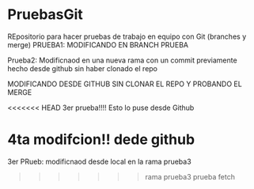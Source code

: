 # PruebasGit
REpositorio para hacer pruebas de trabajo en equipo con Git (branches y merge)
PRUEBA1: MODIFICANDO EN BRANCH PRUEBA


Prueba2: Modificnaod en una nueva rama con un commit previamente hecho desde github sin haber clonado el repo

MODIFICANDO DESDE GITHUB SIN CLONAR EL REPO Y PROBANDO EL MERGE


<<<<<<< HEAD
3er prueba!!!! Esto lo puse desde Github

4ta modifcion!! dede github
=======


3er PRueb: modificnaod desde local en la rama prueba3
>>>>>>> rama prueba3 prueba fetch
